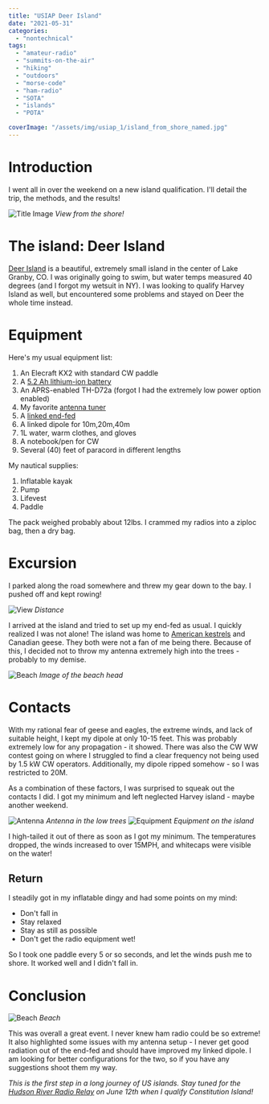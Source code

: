 ```yaml
---
title: "USIAP Deer Island"
date: "2021-05-31"
categories:
  - "nontechnical"
tags:
  - "amateur-radio"
  - "summits-on-the-air"
  - "hiking"
  - "outdoors"
  - "morse-code"
  - "ham-radio"
  - "SOTA"
  - "islands"
  - "POTA"

coverImage: "/assets/img/usiap_1/island_from_shore_named.jpg"
---
```

# Introduction

I went all in over the weekend on a new island qualification. I'll detail the trip, the methods, and the results!

![Title Image](/assets/img/usiap_1/kayak_picture_named.jpg)
_View from the shore!_

# The island: Deer Island

[Deer Island](https://usislands.org/island-directory/COLORADO) is a beautiful, extremely small island in the center of Lake Granby, CO. I was originally going to swim, but water temps measured 40 degrees (and I forgot my wetsuit in NY). I was looking to qualify Harvey Island as well, but encountered some problems and stayed on Deer the whole time instead.

# Equipment

Here's my usual equipment list:

1. An Elecraft KX2 with standard CW paddle
2. A [5.2 Ah lithium-ion battery](https://power.tenergy.com/at-tenergy-li-ion-18650-11-1v-5200mah-rechargeable-battery-pack-w-pcb-3s2p-57-72wh-9a-rate/)
3. An APRS-enabled TH-D72a (forgot I had the extremely low power option enabled)
3. My favorite [antenna tuner](https://steadynet.com/emtech/zm2-kit-bnc-connectors)
5. A [linked end-fed](https://qrpguys.com/qrpguys-end-fed-wire-antenna)
6. A linked dipole for 10m,20m,40m
7. 1L water, warm clothes, and gloves
8. A notebook/pen for CW
9. Several (40) feet of paracord in different lengths

My nautical supplies:
1. Inflatable kayak
2. Pump
3. Lifevest
4. Paddle

The pack weighed probably about 12lbs. I crammed my radios into a ziploc bag, then a dry bag.

# Excursion

I parked along the road somewhere and threw my gear down to the bay. I pushed off and kept rowing!

![View](/assets/img/usiap_1/distance.PNG)
_Distance_

I arrived at the island and tried to set up my end-fed as usual. I quickly realized I was not alone! The island was home to [American kestrels](https://sites.google.com/a/bertoli.org/birds-of-colorado/raptors) and Canadian geese. They both were not a fan of me being there. Because of this, I decided not to throw my antenna extremely high into the trees - probably to my demise.

![Beach](/assets/img/usiap_1/beach_1.jpg)
_Image of the beach head_

# Contacts

With my rational fear of geese and eagles, the extreme winds, and lack of suitable height, I kept my dipole at only 10-15 feet. This was probably extremely low for any propagation - it showed. There was also the CW WW contest going on where I struggled to find a clear frequency not being used by 1.5 kW CW operators. Additionally, my dipole ripped somehow - so I was restricted to 20M.

As a combination of these factors, I was surprised to squeak out the contacts I did. I got my minimum and left neglected Harvey island - maybe another weekend.

![Antenna](/assets/img/usiap_1/dipole.jpg)
_Antenna in the low trees_
![Equipment](/assets/img/usiap_1/equipment.jpg)
_Equipment on the island_

I high-tailed it out of there as soon as I got my minimum. The temperatures dropped, the winds increased to over 15MPH, and whitecaps were visible on the water!

## Return

I steadily got in my inflatable dingy and had some points on my mind:
- Don't fall in
- Stay relaxed
- Stay as still as possible
- Don't get the radio equipment wet!

So I took one paddle every 5 or so seconds, and let the winds push me to shore. It worked well and I didn't fall in.

# Conclusion

![Beach](/assets/img/usiap_1/beach_2.jpg)
_Beach_

This was overall a great event. I never knew ham radio could be so extreme! It also highlighted some issues with my antenna setup - I never get good radiation out of the end-fed and should have improved my linked dipole. I am looking for better configurations for the two, so if you have any suggestions shoot them my way.

_This is the first step in a long journey of US islands. Stay tuned for the [Hudson River Radio Relay](https://hudsonriverradiorelay.com/for-radio-amateurs.html) on June 12th when I qualify Constitution Island!_

